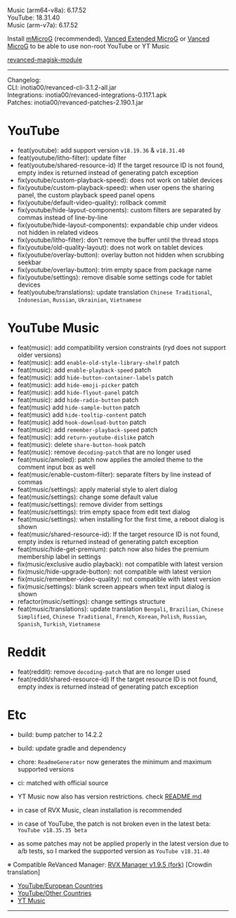 Music (arm64-v8a): 6.17.52  
YouTube: 18.31.40  
Music (arm-v7a): 6.17.52  


Install [mMicroG](https://github.com/inotia00/mMicroG/releases) (recommended), [Vanced Extended MicroG](https://github.com/inotia00/VancedMicroG/releases) or [Vanced MicroG](https://github.com/TeamVanced/VancedMicroG/releases) to be able to use non-root YouTube or YT Music  

[revanced-magisk-module](https://github.com/j-hc/revanced-magisk-module)  

---
Changelog:  
CLI: inotia00/revanced-cli-3.1.2-all.jar  
Integrations: inotia00/revanced-integrations-0.117.1.apk  
Patches: inotia00/revanced-patches-2.190.1.jar  

YouTube
==
- feat(youtube): add support version `v18.19.36` & `v18.31.40`
- feat(youtube/litho-filter): update filter
- feat(youtube/shared-resource-id) If the target resource ID is not found, empty index is returned instead of generating patch exception
- fix(youtube/custom-playback-speed): does not work on tablet devices
- fix(youtube/custom-playback-speed): when user opens the sharing panel, the custom playback speed panel opens
- fix(youtube/default-video-quality): rollback commit
- fix(youtube/hide-layout-components): custom filters are separated by commas instead of line-by-line
- fix(youtube/hide-layout-components): expandable chip under videos not hidden in related videos
- fix(youtube/litho-filter): don't remove the buffer until the thread stops
- fix(youtube/old-quality-layout): does not work on tablet devices
- fix(youtube/overlay-button): overlay button not hidden when scrubbing seekbar
- fix(youtube/overlay-button): trim empty space from package name
- fix(youtube/settings): remove disable some settings code for tablet devices
- feat(youtube/translations): update translation
`Chinese Traditional`, `Indonesian`, `Russian`, `Ukrainian`, `Vietnamese`


YouTube Music
==
- feat(music): add compatibility version constraints (ryd does not support older versions)
- feat(music): add `enable-old-style-library-shelf` patch
- feat(music): add `enable-playback-speed` patch
- feat(music): add `hide-button-container-labels` patch
- feat(music): add `hide-emoji-picker` patch
- feat(music): add `hide-flyout-panel` patch
- feat(music): add `hide-radio-button` patch
- feat(music) add `hide-sample-button` patch
- feat(music) add `hide-tooltip-content` patch
- feat(music) add `hook-download-button` patch
- feat(music): add `remember-playback-speed` patch
- feat(music): add `return-youtube-dislike` patch
- feat(music): delete `share-button-hook` patch
- feat(music): remove `decoding-patch` that are no longer used
- feat(music/amoled): patch now applies the amoled theme to the comment input box as well
- feat(music/enable-custom-filter): separate filters by line instead of commas
- feat(music/settings): apply material style to alert dialog
- feat(music/settings): change some default value
- feat(music/settings): remove divider from settings
- feat(music/settings): trim empty space from edit text dialog
- feat(music/settings): when installing for the first time, a reboot dialog is shown
- feat(music/shared-resource-id): If the target resource ID is not found, empty index is returned instead of generating patch exception
- feat(music/hide-get-premium): patch now also hides the premium membership label in settings
- fix(music/exclusive audio playback): not compatible with latest version
- fix(music/hide-upgrade-button): not compatible with latest version
- fix(music/remember-video-quality): not compatible with latest version
- fix(music/settings): blank screen appears when text input dialog is shown
- refactor(music/settings): change settings structure
- feat(music/translations): update translation
`Bengali`, `Brazilian`, `Chinese Simplified`, `Chinese Traditional`, `French`, `Korean`, `Polish`, `Russian`, `Spanish`, `Turkish`, `Vietnamese`


Reddit
==
- feat(reddit): remove `decoding-patch` that are no longer used
- feat(reddit/shared-resource-id) If the target resource ID is not found, empty index is returned instead of generating patch exception


Etc
==
- build: bump patcher to 14.2.2
- build: update gradle and dependency
- chore: `ReadmeGenerator` now generates the minimum and maximum supported versions
- ci: matched with official source

- YT Music now also has version restrictions. check [README.md](https://github.com/inotia00/revanced-patches#-comgoogleandroidappsyoutubemusic)
- in case of RVX Music, clean installation is recommended
- in case of YouTube, the patch is not broken even in the latest beta: `YouTube v18.35.35 beta`
- as some patches may not be applied properly in the latest version due to a/b tests, so I marked the supported version as `YouTube v18.31.40`



※ Compatible ReVanced Manager: [RVX Manager v1.9.5 (fork)](https://github.com/inotia00/revanced-manager/releases/tag/v1.9.5)
[Crowdin translation]
- [YouTube/European Countries](https://crowdin.com/project/revancedextendedeu)
- [YouTube/Other Countries](https://crowdin.com/project/revancedextended)
- [YT Music](https://crowdin.com/project/revanced-music-extended)

---  
